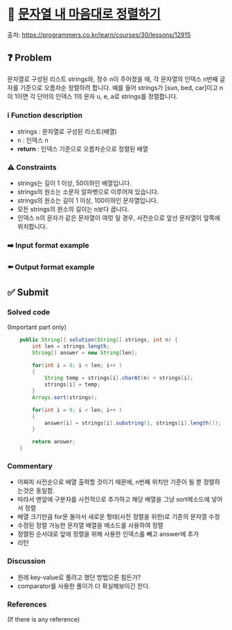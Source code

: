# :bookmark_tabs: [문자열 내 마음대로 정렬하기][title]
출처: https://programmers.co.kr/learn/courses/30/lessons/12915

## :question: Problem
문자열로 구성된 리스트 strings와, 정수 n이 주어졌을 때, 각 문자열의 인덱스 n번째 글자를 기준으로 오름차순 정렬하려 합니다. 예를 들어 strings가 [sun, bed, car]이고 n이 1이면 각 단어의 인덱스 1의 문자 u, e, a로 strings를 정렬합니다.

### :information_source: Function description
- strings : 문자열로 구성된 리스트(배열)
- n : 인덱스 n
- __return__ : 인덱스 기준으로 오름차순으로 정렬된 배열

### :warning: Constraints
- strings는 길이 1 이상, 50이하인 배열입니다.
- strings의 원소는 소문자 알파벳으로 이루어져 있습니다.
- strings의 원소는 길이 1 이상, 100이하인 문자열입니다.
- 모든 strings의 원소의 길이는 n보다 큽니다.
- 인덱스 n의 문자가 같은 문자열이 여럿 일 경우, 사전순으로 앞선 문자열이 앞쪽에 위치합니다.

### :arrow_right: Input format example

### :arrow_left: Output format example

## :white_check_mark: Submit
### Solved code
(Important part only)
``` java
    public String[] solution(String[] strings, int n) {
        int len = strings.length;
        String[] answer = new String[len];

        for(int i = 0; i < len; i++ )
        {
            String temp = strings[i].charAt(n) + strings[i];
            strings[i] = temp;
        }
        Arrays.sort(strings);

        for(int i = 0; i < len; i++ )
        {
            answer[i] = strings[i].substring(1, strings[i].length());
        }

        return answer;
    }
```
### Commentary
- 어짜피 사전순으로 배열 출력할 것이기 때문에, n번째 위치만 기준이 될 뿐 정렬하는것은 동일함.
- 따라서 맨앞에 구분자를 사전적으로 추가하고 해당 배열을 그냥 sort메소드에 넣어서 정렬
- 배열 크기만큼 for문 돌아서 새로운 형태(사전 정렬을 위한)로 기존의 문자열 수정
- 수정된 정렬 가능한 문자열 배열을 메소드를 사용하여 정렬
- 정렬된 순서대로 앞에 정렬을 위해 사용한 인덱스를 빼고 answer에 추가
- 리턴 
### Discussion
- 원레 key-value로 풀려고 했던 방법으론 힘든가?
- comparator를 사용한 풀이가 더 확실해보이긴 한다.

### References
(If there is any reference)

[title]: https://programmers.co.kr/learn/courses/30/lessons/12915
